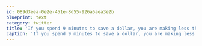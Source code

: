 ```yaml
---
id: 089d3eea-0e2e-451e-8d55-926a5aea3e2b
blueprint: text
category: twitter
title: 'If you spend 9 minutes to save a dollar, you are making less than minimum wage #gasprices xkcd.org/951/'
caption: 'If you spend 9 minutes to save a dollar, you are making less than minimum wage <span class="hashtag hashtag_local">#<a href="http://tweettemp.darylchymko.ca/?tag=gasprices">gasprices</a> <a href="http://xkcd.org/951/" title="http://xkcd.org/951/" class="link link_untco">xkcd.org/951/</a>'
---
```

